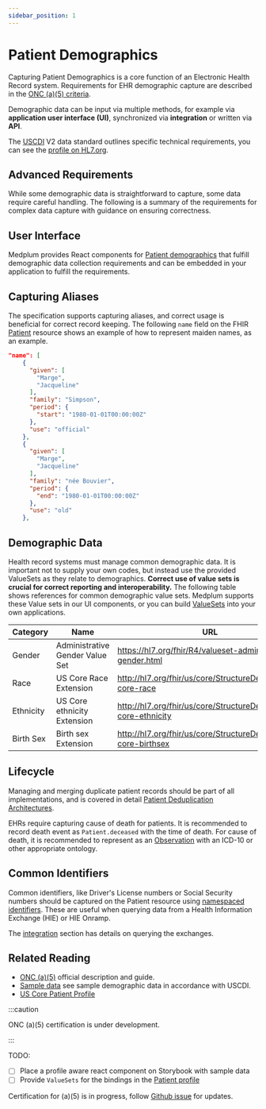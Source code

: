 ```yaml
---
sidebar_position: 1
---
```


# Patient Demographics

Capturing Patient Demographics is a core function of an Electronic Health Record system. Requirements for EHR demographic capture are described in the [ONC (a)(5) criteria](/docs/fhir-datastore/patient-deduplication).

Demographic data can be input via multiple methods, for example via **application user interface (UI)**, synchronized via **integration** or written via **API**.

The [USCDI](/docs/fhir-datastore/understanding-uscdi-dataclasses) V2 data standard outlines specific technical requirements, you can see the [profile on HL7.org](https://hl7.org/fhir/us/core/stu3.1.1/StructureDefinition-us-core-patient.html).

## Advanced Requirements

While some demographic data is straightforward to capture, some data require careful handling. The following is a summary of the requirements for complex data capture with guidance on ensuring correctness.

## User Interface

Medplum provides React components for [Patient demographics](https://storybook.medplum.com/?path=/story/medplum-resourceform--patient) that fulfill demographic data collection requirements and can be embedded in your application to fulfill the requirements.

## Capturing Aliases

The specification supports capturing aliases, and correct usage is beneficial for correct record keeping. The following `name` field on the FHIR [Patient](/docs/api/fhir/resources/patient) resource shows an example of how to represent maiden names, as an example.

```json
"name": [
    {
      "given": [
        "Marge",
        "Jacqueline"
      ],
      "family": "Simpson",
      "period": {
        "start": "1980-01-01T00:00:00Z"
      },
      "use": "official"
    },
    {
      "given": [
        "Marge",
        "Jacqueline"
      ],
      "family": "née Bouvier",
      "period": {
        "end": "1980-01-01T00:00:00Z"
      },
      "use": "old"
    },
```

## Demographic Data

Health record systems must manage common demographic data. It is important not to supply your own codes, but instead use the provided ValueSets as they relate to demographics. **Correct use of value sets is crucial for correct reporting and interoperability.** The following table shows references for common demographic value sets. Medplum supports these Value sets in our UI components, or you can build [ValueSets](https://storybook.medplum.com/?path=/story/medplum-valuesetautocomplete--basic) into your own applications.

| Category  | Name                            | URL                                                                 |
| --------- | ------------------------------- | ------------------------------------------------------------------- |
| Gender    | Administrative Gender Value Set | <https://hl7.org/fhir/R4/valueset-administrative-gender.html>       |
| Race      | US Core Race Extension          | <http://hl7.org/fhir/us/core/StructureDefinition/us-core-race>      |
| Ethnicity | US Core ethnicity Extension     | <http://hl7.org/fhir/us/core/StructureDefinition/us-core-ethnicity> |
| Birth Sex | Birth sex Extension             | <http://hl7.org/fhir/us/core/StructureDefinition/us-core-birthsex>  |

## Lifecycle

Managing and merging duplicate patient records should be part of all implementations, and is covered in detail [Patient Deduplication Architectures](/docs/fhir-datastore/patient-deduplication).

EHRs require capturing cause of death for patients. It is recommended to record death event as `Patient.deceased` with the time of death. For cause of death, it is recommended to represent as an [Observation](/docs/api/fhir/resources/observation) with an ICD-10 or other appropriate ontology.

## Common Identifiers

Common identifiers, like Driver's License numbers or Social Security numbers should be captured on the Patient resource using [namespaced identifiers](/docs/fhir-basics#identifiers-naming-resources). These are useful when querying data from a Health Information Exchange (HIE) or HIE Onramp.

The [integration](/docs/integration) section has details on querying the exchanges.

## Related Reading

- [ONC (a)(5)](https://www.healthit.gov/test-method/demographics) official description and guide.
- [Sample data](/docs/tutorials/importing-sample-data) see sample demographic data in accordance with USCDI.
- [US Core Patient Profile](https://hl7.org/fhir/us/core/stu3.1.1/StructureDefinition-us-core-patient.html)

:::caution

ONC (a)(5) certification is under development.

:::

TODO:

- [ ] Place a profile aware react component on Storybook with sample data
- [ ] Provide `ValueSets` for the bindings in the [Patient profile](https://hl7.org/fhir/us/core/stu3.1.1/StructureDefinition-us-core-patient.html)

Certification for (a)(5) is in progress, follow [Github issue](https://github.com/medplum/medplum/issues/3001) for updates.
